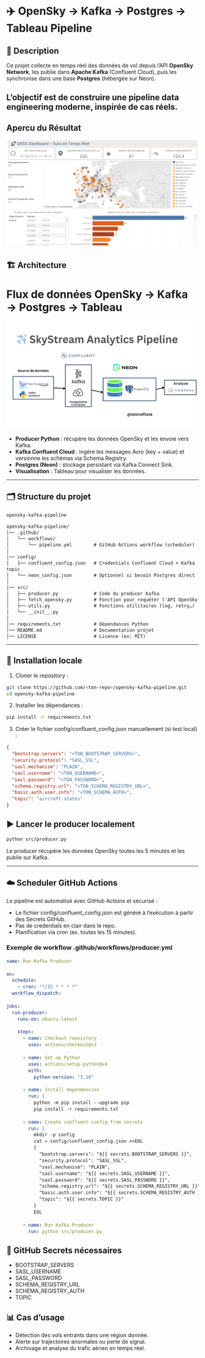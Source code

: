 # ✈️ OpenSky → Kafka → Postgres  → Tableau Pipeline

## 📌 Description
Ce projet collecte en temps réel des données de vol depuis l’API **OpenSky Network**, 
les publie dans **Apache Kafka** (Confluent Cloud), puis les synchronise dans une base **Postgres** (hébergée sur Neon).

L’objectif est de construire une pipeline **data engineering** moderne, inspirée de cas réels.
---

## Apercu du Résultat
![alt](Vue_globale_du_trafic.png)

## 🏗️ Architecture

# Flux de données OpenSky → Kafka → Postgres → Tableau
![alt](✈️%20SkyStream%20Analytics%20Pipeline.png)

- **Producer Python** : récupère les données OpenSky et les envoie vers Kafka.  
- **Kafka Confluent Cloud** : ingère les messages Avro (key + value) et versionne les schémas via Schema Registry.  
- **Postgres (Neon)** : stockage persistant via Kafka Connect Sink.  
- **Visualisation** : Tableau pour visualiser les données.

---

## 🗂️ Structure du projet

 `opensky-kafka-pipeline`

```text
opensky-kafka-pipeline/
│── .github/
│   └── workflows/
│       └── pipeline.yml        # GitHub Actions workflow (scheduler)
│
│── config/
│   ├── confluent_config.json   # Credentials Confluent Cloud + Kafka topic
│   └── neon_config.json        # Optionnel si besoin Postgres direct
│
│── src/
│   ├── producer.py             # Code du producer Kafka
│   ├── fetch_opensky.py        # Fonction pour requêter l'API OpenSky
│   ├── utils.py                # Fonctions utilitaires (log, retry…)
│   └── __init__.py
│
│── requirements.txt            # Dépendances Python
│── README.md                   # Documentation projet
│── LICENSE                     # Licence (ex: MIT)
```



---

## 🚀 Installation locale

1. Cloner le repository :
```bash
git clone https://github.com/<ton-repo>/opensky-kafka-pipeline.git
cd opensky-kafka-pipeline
```
2. Installer les dépendances :
```bash
pip install -r requirements.txt
```
3. Créer le fichier config/confluent_config.json manuellement (si test local) :
```json
{
  "bootstrap.servers": "<TON_BOOTSTRAP_SERVERS>",
  "security.protocol": "SASL_SSL",
  "sasl.mechanism": "PLAIN",
  "sasl.username": "<TON_USERNAME>",
  "sasl.password": "<TON_PASSWORD>",
  "schema.registry.url": "<TON_SCHEMA_REGISTRY_URL>",
  "basic.auth.user.info": "<TON_SCHEMA_AUTH>",
  "topic": "aircraft-states"
}
```
## ▶️ Lancer le producer localement
```bash
python src/producer.py
```
Le producer récupère les données OpenSky toutes les 5 minutes et les publie sur Kafka.


-----
## ☁️ Scheduler GitHub Actions

Le pipeline est automatisé avec GitHub Actions et sécurisé :

- Le fichier config/confluent_config.json est généré à l’exécution à partir des Secrets GitHub.
- Pas de credentials en clair dans le repo.
- Planification via cron (ex. toutes les 15 minutes).

### Exemple de workflow **.github/workflows/producer.yml**
```yaml
name: Run Kafka Producer

on:
  schedule:
    - cron: "*/15 * * * *"
  workflow_dispatch:

jobs:
  run-producer:
    runs-on: ubuntu-latest

    steps:
      - name: Checkout repository
        uses: actions/checkout@v3

      - name: Set up Python
        uses: actions/setup-python@v4
        with:
          python-version: "3.10"

      - name: Install dependencies
        run: |
          python -m pip install --upgrade pip
          pip install -r requirements.txt

      - name: Create confluent config from secrets
        run: |
          mkdir -p config
          cat > config/confluent_config.json <<EOL
          {
            "bootstrap.servers": "${{ secrets.BOOTSTRAP_SERVERS }}",
            "security.protocol": "SASL_SSL",
            "sasl.mechanism": "PLAIN",
            "sasl.username": "${{ secrets.SASL_USERNAME }}",
            "sasl.password": "${{ secrets.SASL_PASSWORD }}",
            "schema.registry.url": "${{ secrets.SCHEMA_REGISTRY_URL }}",
            "basic.auth.user.info": "${{ secrets.SCHEMA_REGISTRY_AUTH }}",
            "topic": "${{ secrets.TOPIC }}"
          }
          EOL

      - name: Run Kafka Producer
        run: python src/producer.py
```
## 🔹 GitHub Secrets nécessaires

- BOOTSTRAP_SERVERS
- SASL_USERNAME
- SASL_PASSWORD
- SCHEMA_REGISTRY_URL
- SCHEMA_REGISTRY_AUTH
- TOPIC

## 📊 Cas d’usage

- Détection des vols entrants dans une région donnée.
- Alerte sur trajectoires anormales ou perte de signal.
- Archivage et analyse du trafic aérien en temps réel.

